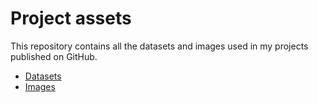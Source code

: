 # Project assets

This repository contains all the datasets and images used in my projects published on GitHub.

- [Datasets](https://github.com/diogo-costa-silva/assets/tree/main/datasets)
- [Images](https://github.com/diogo-costa-silva/assets/tree/main/images)

